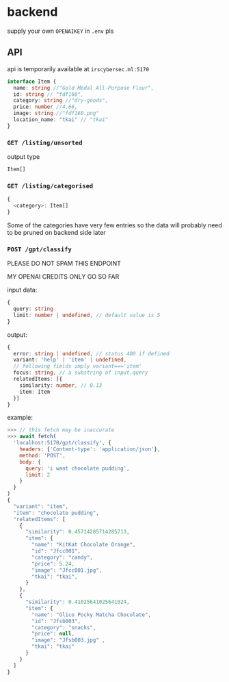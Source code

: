 # backend

supply your own `OPENAIKEY` in `.env` pls

## API

api is temporarily available at `irscybersec.ml:5170`

```typescript
interface Item {
  name: string //"Gold Medal All-Purpose Flour",
  id: string // "fdf160",
  category: string //"dry-goods",
  price: number //4.66,
  image: string //"fdf160.png"
  location_name: "tkai" // "tkai"
}
```

### `GET /listing/unsorted`
output type
```typescript
Item[]
```

### `GET /listing/categorised`
```typescript
{
  <category>: Item[]
}
```

Some of the categories have very few entries so the data will probably need to be pruned on backend side later

### `POST /gpt/classify`
PLEASE DO NOT SPAM THIS ENDPOINT

MY OPENAI CREDITS ONLY GO SO FAR

input data:
```typescript
{
  query: string
  limit: number | undefined, // default value is 5
}
```
output:
```typescript
{
  error: string | undefined, // status 400 if defined
  variant: 'help' | 'item' | undefined,
  // following fields imply variant==='item'
  focus: string, // a substring of input.query
  relatedItems: [{
    similarity: number, // 0.13
    item: Item
  }]
}
```

example:

```javascript
>>> // this fetch may be inaccurate
>>> await fetch(
  'localhost:5170/gpt/classify', {
    headers: {'Content-type': 'application/json'},
    method: 'POST',
    body: {
      query: 'i want chocolate pudding',
      limit: 2
    }
  }
)
{
  "variant": "item",
  "item": "chocolate pudding",
  "relatedItems": [
    {
      "similarity": 0.45714285714285713,
      "item": {
        "name": "KitKat Chocolate Orange",
        "id": "Jfcc001",
        "category": "candy",
        "price": 5.24,
        "image": "Jfcc001.jpg",
        "tkai": "tkai",
      }
    },
    {
      "similarity": 0.41025641025641024,
      "item": {
        "name": "Glico Pocky Matcha Chocolate",
        "id": "Jfsb003",
        "category": "snacks",
        "price": null,
        "image": "Jfsb003.jpg" ,
        "tkai": "tkai"
      }     
    }
  ]
}
```
